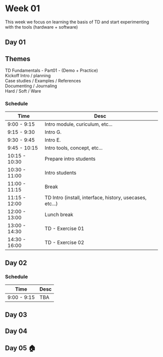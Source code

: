 # Week 01

This week we focus on learning the basis of TD and start experimenting with the tools (hardware + software)

## Day 01

## Themes

TD Fundamentals - Part01 - (Demo + Practice)  
Kickoff Intro / planning  
Case studies / Examples / References  
Documenting / Journaling  
Hard / Soft / Ware

### Schedule

| Time          | Desc                                                     |
| ------------- | -------------------------------------------------------- |
| 9:00 - 9:15   | Intro module, curiculum, etc...                          |
| 9:15 - 9:30   | Intro G.                                                 |
| 9:30 - 9:45   | Intro E.                                                 |
| 9:45 - 10:15  | Intro tools, concept, etc...                             |
| 10:15 - 10:30 | Prepare intro students                                   |
| 10:30 - 11:00 | Intro students                                           |
| 11:00 - 11:15 | Break                                                    |
| 11:15 - 12:00 | TD Intro (install, interface, history, usecases, etc...) |
| 12:00 - 13:00 | Lunch break                                              |
| 13:00 - 14:30 | TD - Exercise 01                                         |
| 14:30 - 16:00 | TD - Exercise 02                                         |

## Day 02

### Schedule

| Time        | Desc |
| ----------- | ---- |
| 9:00 - 9:15 | TBA  |

## Day 03

## Day 04

## Day 05 :house:
